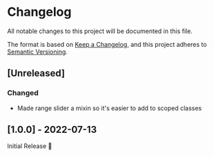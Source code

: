 # Changelog
All notable changes to this project will be documented in this file.

The format is based on [Keep a Changelog](https://keepachangelog.com/en/1.0.0/),
and this project adheres to [Semantic Versioning](https://semver.org/spec/v2.0.0.html).

## [Unreleased]

### Changed
- Made range slider a mixin so it's easier to add to scoped classes

## [1.0.0] - 2022-07-13
Initial Release 🎉
